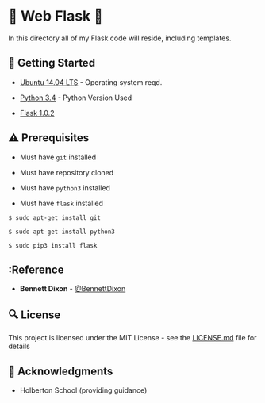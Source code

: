 # :shell: Web Flask :shell:

In this directory all of my Flask code will reside, including templates.

## :running: Getting Started

* [Ubuntu 14.04 LTS](http://releases.ubuntu.com/14.04/) - Operating system reqd.

* [Python 3.4](https://www.python.org/download/releases/3.4.0/) - Python Version Used

* [Flask 1.0.2](http://flask.pocoo.org/docs/1.0/)

## :warning: Prerequisites

* Must have `git` installed

* Must have repository cloned

* Must have `python3` installed

* Must have `flask` installed

```
$ sudo apt-get install git
```

```
$ sudo apt-get install python3
```

```
$ sudo pip3 install flask
```

## :Reference
* **Bennett Dixon** - [@BennettDixon](https://github.com/BennettDixon)

## :mag: License

This project is licensed under the MIT License - see the [LICENSE.md](https://github.com/BennettDixon/AirBnB_clone_v2/blob/master/LICENSE.md) file for details



## :mega: Acknowledgments

* Holberton School (providing guidance)

